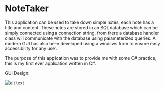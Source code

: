 # NoteTaker
This application can be used to take down simple notes, each note has a title and content. These notes are stored in an SQL database which can be simply connected using a connection string, from there a database handler class will communicate with the database using parameterized queries. A modern GUI has also been developed using a windows form to ensure easy accessibility for any user.

The purpose of this application was to provide me with some C# practice, this is my first ever application written in C#.

GUI Design:

![alt text](https://i.imgur.com/6xNAz07.png)
